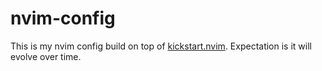 # nvim-config

This is my nvim config build on top of [kickstart.nvim](https://github.com/nvim-lua/kickstart.nvim). Expectation is it will evolve over time.


